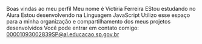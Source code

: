 Boas vindas ao meu perfil
Meu nome é Victíria Ferreira
EStou estudando no Alura
Estou desenvolvendo na Linguagem JavaScript
Utilizo esse espaço para a minha organização e compartilhamento dos meus projetos desenvolvidos
Você pode entrar em contato comigo:
00001093002839SP@al.educacao.sp.gov.br
